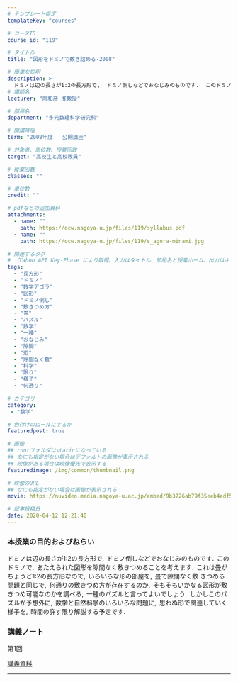 ```yaml
---
# テンプレート指定
templateKey: "courses"

# コースID
course_id: "119"

# タイトル
title: "図形をドミノで敷き詰める-2008"

# 簡単な説明
description: >-
  ドミノは辺の長さが1:2の長方形で,  ドミノ倒しなどでおなじみのものです.  このドミノで,  あたえられた図形を隙間なく敷きつめることを考えます.  これは畳がちょうど1:2の長方形なので,  いろいろな形の部屋を,  畳で隙間なく敷 きつめる問題と同じで,  何通りの敷きつめ方が存在するのか,  そもそもいかなる図形が敷きつめ可能なのかを調べる,  一種のパズルと言ってよいでしょう.  しか ....
# 講師名
lecturer: "南和彦 准教授"

# 部局名
department: "多元数理科学研究科"

# 開講時限
term: "2008年度	公開講座"

# 対象者、単位数、授業回数
target: "高校生と高校教員"

# 授業回数
classes: ""

# 単位数
credit: ""

# pdfなどの追加資料
attachments:
  - name: "" 
    path: https://ocw.nagoya-u.jp/files/119/syllabus.pdf
  - name: "" 
    path: https://ocw.nagoya-u.jp/files/119/s_agora-minami.jpg

# 関連するタグ
# （Yahoo API Key-Phase により取得。入力はタイトル、部局名と授業ホーム、出力はキーフレーズ（tags））
tags:
  - "長方形"
  - "ドミノ"
  - "数学アゴラ"
  - "図形"
  - "ドミノ倒し"
  - "敷きつめ方"
  - "畳"
  - "パズル"
  - "数学"
  - "一種"
  - "おなじみ"
  - "隙間"
  - "辺"
  - "隙間なく敷"
  - "科学"
  - "限り"
  - "様子"
  - "何通り"

# カテゴリ
category:
 - "数学"

# 色付けのロールにするか
featuredpost: true

# 画像
## rootフォルダはstaticになっている
## なにも指定がない場合はデフォルトの画像が表示される
## 映像がある場合は映像優先で表示する
featuredimage: /img/common/thumbnail.png

# 映像のURL
## なにも指定がない場合は画像が表示される
movie: https://nuvideo.media.nagoya-u.ac.jp/embed/9b3726ab79f35eeb4edf583d8a8c8e77326f1b0f

# 記事投稿日
date: 2020-04-12 12:21:40
---
```



### 本授業の目的およびねらい

ドミノは辺の長さが1:2の長方形で,  ドミノ倒しなどでおなじみのものです.  このドミノで,  あたえられた図形を隙間なく敷きつめることを考えます.  これは畳がちょうど1:2の長方形なので,  いろいろな形の部屋を,  畳で隙間なく敷 きつめる問題と同じで,  何通りの敷きつめ方が存在するのか,  そもそもいかなる図形が敷きつめ可能なのかを調べる,  一種のパズルと言ってよいでしょう.  しかしこのパズルが予想外に,  数学と自然科学のいろいろな問題に,  思わぬ形で関連していく様子を,  時間の許す限り解説する予定です. 














### 講義ノート

第1回

[講義資料](https://ocw.nagoya-u.jp/files/119/syllabus.pdf) 











-----